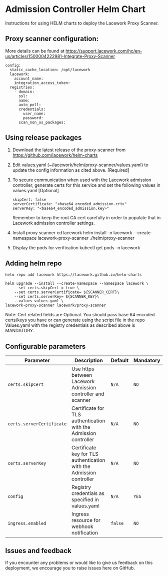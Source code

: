 # Admission Controller Helm Chart

Instructions for using HELM charts to deploy the Lacework Proxy Scanner.

## Proxy scanner configuration: 
More details can be found at https://support.lacework.com/hc/en-us/articles/1500004222981-Integrate-Proxy-Scanner
```
config:
  static_cache_location: /opt/lacework
  lacework:
    account_name: 
    integration_access_token: 
  registries:
    - domain: 
      ssl: 
      name: 
      auto_poll: 
      credentials:
        user_name: 
        password:
      scan_non_os_packages:
```
## Using release packages

1. Download the latest release of the proxy-scanner from https://github.com/lacework/helm-charts

2. Edit values.yaml (~/lacework/helm/proxy-scanner/values.yaml) to update the config information as cited above. [Required]
      
3. To secure communication when used with the Lacework admission controller, 
   generate certs for this service and set the following values in values.yaml [Optional]
   ```   
   skipCert: false
   serverCertificate: "<base64_encoded_admission.crt>"
   serverKey: "<base64_encoded_admission.key>"
   ```
   Remember to keep the root CA cert carefully in order to populate that in Lacework admission controller settings.

4. Install proxy scanner
   cd lacework
   helm install -n lacework --create-namespace lacework-proxy-scanner ./helm/proxy-scanner

5. Display the pods for verification
   kubectl get pods -n lacework
   
## Adding helm repo
```
helm repo add lacework https://lacework.github.io/helm-charts 

helm upgrade --install --create-namespace --namespace lacework \
    --set certs.skipCert = true \
    --set certs.serverCertificate= ${SCANNER_CERT}\
    --set certs.serverKey= ${SCANNER_KEY}\
    --values values.yaml \
lacework-proxy-scanner lacework/proxy-scanner
```
Note:
Cert related fields are Optional.
You should pass base 64 encoded certs/keys you have or can generate using the script file in the repo
Values.yaml with the registry credentials as described above is MANDATORY.

## Configurable parameters

| Parameter                         | Description                                                                 | Default                   | Mandatory               |
| --------------------------------- | --------------------------------------------------------------------------- | ------------------------- | ----------------------- |
| `certs.skipCert`                  | Use https between Lacework Admission controller and scanner                 | `N/A`                     | `NO`                   |
| `certs.serverCertificate`         | Certificate for TLS authentication with the Admission controller            | `N/A`                     | `NO`                   |
| `certs.serverKey`                 | Certificate key for TLS authentication with the Admission controller        | `N/A`                     | `NO`                   |
| `config`                          | Registry credentials as specified in values.yaml                            | `N/A  `                   | `YES`                   |
| `ingress.enabled`                 | Ingress resource for webhook notification                                   | `false`                   | `NO`                    |

## Issues and feedback

If you encounter any problems or would like to give us feedback on this deployment, we encourage you to raise issues here on GitHub.